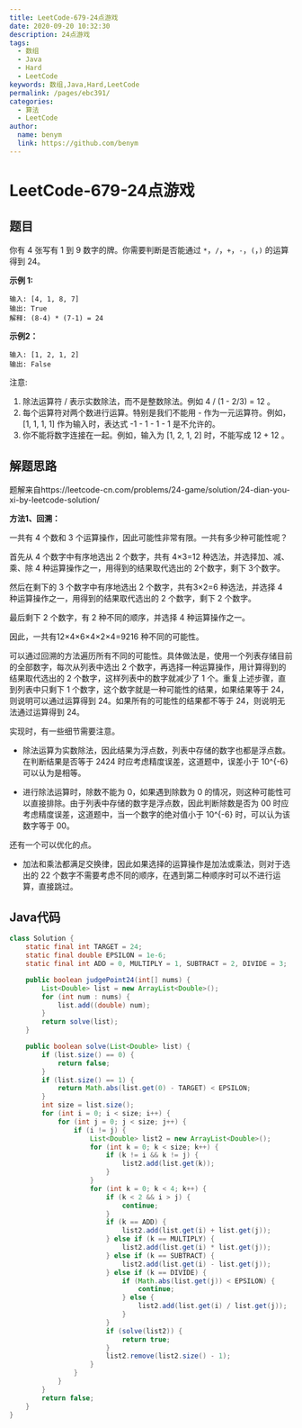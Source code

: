 ```yaml
---
title: LeetCode-679-24点游戏
date: 2020-09-20 10:32:30
description: 24点游戏
tags: 
  - 数组
  - Java
  - Hard
  - LeetCode
keywords: 数组,Java,Hard,LeetCode
permalink: /pages/ebc391/
categories: 
  - 算法
  - LeetCode
author: 
  name: benym
  link: https://github.com/benym
---
```


# LeetCode-679-24点游戏

## 题目

你有 4 张写有 1 到 9 数字的牌。你需要判断是否能通过 `*`，`/`，`+`，`-`，`(`，`)` 的运算得到 24。

 

**示例 1:**

```
输入: [4, 1, 8, 7]
输出: True
解释: (8-4) * (7-1) = 24
```

**示例2：**

```
输入: [1, 2, 1, 2]
输出: False
```

注意:

1. 除法运算符 / 表示实数除法，而不是整数除法。例如 4 / (1 - 2/3) = 12 。
2. 每个运算符对两个数进行运算。特别是我们不能用 - 作为一元运算符。例如，[1, 1, 1, 1] 作为输入时，表达式 -1 - 1 - 1 - 1 是不允许的。
3. 你不能将数字连接在一起。例如，输入为 [1, 2, 1, 2] 时，不能写成 12 + 12 。

## 解题思路

题解来自https://leetcode-cn.com/problems/24-game/solution/24-dian-you-xi-by-leetcode-solution/

**方法1、回溯：**

一共有 4 个数和 3 个运算操作，因此可能性非常有限。一共有多少种可能性呢？

首先从 4 个数字中有序地选出 2 个数字，共有 4×3=12 种选法，并选择加、减、乘、除 4 种运算操作之一，用得到的结果取代选出的 2个数字，剩下 3个数字。

然后在剩下的 3 个数字中有序地选出 2 个数字，共有3×2=6 种选法，并选择 4 种运算操作之一，用得到的结果取代选出的 2 个数字，剩下 2 个数字。

最后剩下 2 个数字，有 2 种不同的顺序，并选择 4 种运算操作之一。

因此，一共有12×4×6×4×2×4=9216 种不同的可能性。

可以通过回溯的方法遍历所有不同的可能性。具体做法是，使用一个列表存储目前的全部数字，每次从列表中选出 2 个数字，再选择一种运算操作，用计算得到的结果取代选出的 2 个数字，这样列表中的数字就减少了 1 个。重复上述步骤，直到列表中只剩下 1 个数字，这个数字就是一种可能性的结果，如果结果等于 24，则说明可以通过运算得到 24。如果所有的可能性的结果都不等于 24，则说明无法通过运算得到 24。

实现时，有一些细节需要注意。

- 除法运算为实数除法，因此结果为浮点数，列表中存储的数字也都是浮点数。在判断结果是否等于 2424 时应考虑精度误差，这道题中，误差小于 10^{-6}可以认为是相等。

- 进行除法运算时，除数不能为 0，如果遇到除数为 0 的情况，则这种可能性可以直接排除。由于列表中存储的数字是浮点数，因此判断除数是否为 00 时应考虑精度误差，这道题中，当一个数字的绝对值小于 10^{-6} 时，可以认为该数字等于 00。


还有一个可以优化的点。

- 加法和乘法都满足交换律，因此如果选择的运算操作是加法或乘法，则对于选出的 22 个数字不需要考虑不同的顺序，在遇到第二种顺序时可以不进行运算，直接跳过。


## Java代码

```java
class Solution {
    static final int TARGET = 24;
    static final double EPSILON = 1e-6;
    static final int ADD = 0, MULTIPLY = 1, SUBTRACT = 2, DIVIDE = 3;

    public boolean judgePoint24(int[] nums) {
        List<Double> list = new ArrayList<Double>();
        for (int num : nums) {
            list.add((double) num);
        }
        return solve(list);
    }

    public boolean solve(List<Double> list) {
        if (list.size() == 0) {
            return false;
        }
        if (list.size() == 1) {
            return Math.abs(list.get(0) - TARGET) < EPSILON;
        }
        int size = list.size();
        for (int i = 0; i < size; i++) {
            for (int j = 0; j < size; j++) {
                if (i != j) {
                    List<Double> list2 = new ArrayList<Double>();
                    for (int k = 0; k < size; k++) {
                        if (k != i && k != j) {
                            list2.add(list.get(k));
                        }
                    }
                    for (int k = 0; k < 4; k++) {
                        if (k < 2 && i > j) {
                            continue;
                        }
                        if (k == ADD) {
                            list2.add(list.get(i) + list.get(j));
                        } else if (k == MULTIPLY) {
                            list2.add(list.get(i) * list.get(j));
                        } else if (k == SUBTRACT) {
                            list2.add(list.get(i) - list.get(j));
                        } else if (k == DIVIDE) {
                            if (Math.abs(list.get(j)) < EPSILON) {
                                continue;
                            } else {
                                list2.add(list.get(i) / list.get(j));
                            }
                        }
                        if (solve(list2)) {
                            return true;
                        }
                        list2.remove(list2.size() - 1);
                    }
                }
            }
        }
        return false;
    }
}
```

